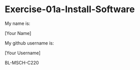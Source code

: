 # Exercise-01a-Install-Software
My name is:

[Your Name]

My github username is:

[Your Username]

BL-MSCH-C220
